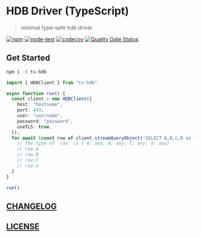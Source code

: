# HDB Driver (TypeScript)

> minimal type-safe hdb driver

[![npm](https://img.shields.io/npm/v/ts-hdb)](https://www.npmjs.com/package/ts-hdb)
[![node-test](https://github.com/Soontao/ts-hdb/actions/workflows/nodejs.yml/badge.svg)](https://github.com/Soontao/ts-hdb/actions/workflows/nodejs.yml)
[![codecov](https://codecov.io/gh/Soontao/ts-hdb/branch/main/graph/badge.svg?token=WJf9XudtiU)](https://codecov.io/gh/Soontao/ts-hdb)
[![Quality Gate Status](https://sonarcloud.io/api/project_badges/measure?project=Soontao_ts-hdb&metric=alert_status)](https://sonarcloud.io/summary/new_code?id=Soontao_ts-hdb)

## Get Started

```bash
npm i -S ts-hdb
```

```ts
import { HDBClient } from "ts-hdb"

async function run() {
  const client = new HDBClient({
    host: "hostname",
    port: 443,
    user: "username",
    password: "password",
    useTLS: true,
  });
  for await (const row of client.streamQueryObject('SELECT A,B,c,D as "d" FROM A_TABLE')) {
    // the type of `row` is { A: any, B: any, C: any, d: any}
    // row.A
    // row.B
    // row.C
    // row.d
  }
}

run()
```

## [CHANGELOG](./CHANGELOG.md)
## [LICENSE](./LICENSE)
